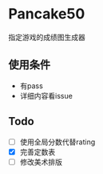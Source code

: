 # Pancake50
指定游戏的成绩图生成器

## 使用条件
- 有pass
- 详细内容看issue

## Todo
- [ ] 使用全局分数代替rating
- [x] 完善定数表
- [ ] 修改美术排版
